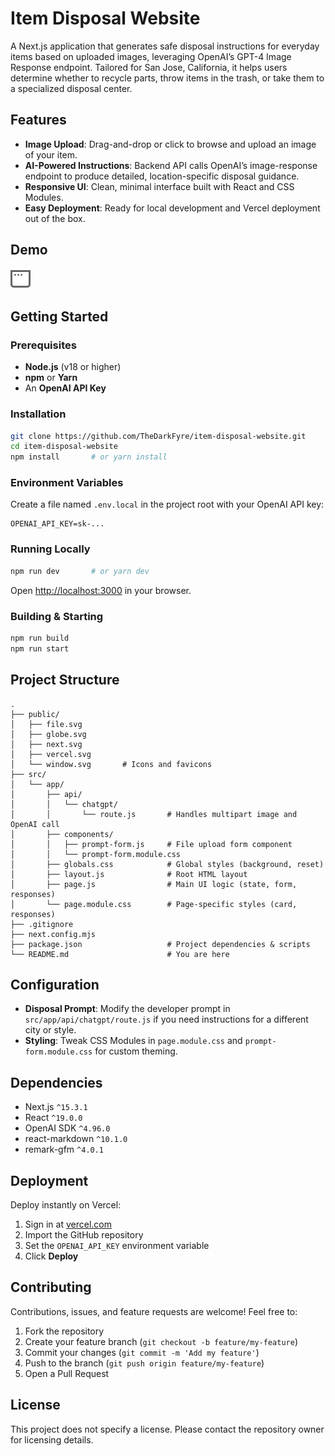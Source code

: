 # Item Disposal Website

A Next.js application that generates safe disposal instructions for everyday items based on uploaded images, leveraging OpenAI’s GPT-4 Image Response endpoint. Tailored for San Jose, California, it helps users determine whether to recycle parts, throw items in the trash, or take them to a specialized disposal center.

## Features

- **Image Upload**: Drag-and-drop or click to browse and upload an image of your item.  
- **AI-Powered Instructions**: Backend API calls OpenAI’s image-response endpoint to produce detailed, location-specific disposal guidance.  
- **Responsive UI**: Clean, minimal interface built with React and CSS Modules.  
- **Easy Deployment**: Ready for local development and Vercel deployment out of the box.

## Demo

![Screenshot of the upload form and response](public/window.svg)

## Getting Started

### Prerequisites

- **Node.js** (v18 or higher)  
- **npm** or **Yarn**  
- An **OpenAI API Key**  

### Installation

```bash
git clone https://github.com/TheDarkFyre/item-disposal-website.git
cd item-disposal-website
npm install       # or yarn install
```

### Environment Variables

Create a file named `.env.local` in the project root with your OpenAI API key:

```env
OPENAI_API_KEY=sk-...
```

### Running Locally

```bash
npm run dev       # or yarn dev
```

Open [http://localhost:3000](http://localhost:3000) in your browser.

### Building & Starting

```bash
npm run build
npm run start
```

## Project Structure

```plaintext
.
├── public/
│   ├── file.svg
│   ├── globe.svg
│   ├── next.svg
│   ├── vercel.svg
│   └── window.svg       # Icons and favicons
├── src/
│   └── app/
│       ├── api/
│       │   └── chatgpt/
│       │       └── route.js       # Handles multipart image and OpenAI call
│       ├── components/
│       │   ├── prompt-form.js     # File upload form component
│       │   └── prompt-form.module.css
│       ├── globals.css            # Global styles (background, reset)
│       ├── layout.js              # Root HTML layout
│       ├── page.js                # Main UI logic (state, form, responses)
│       └── page.module.css        # Page-specific styles (card, responses)
├── .gitignore
├── next.config.mjs
├── package.json                   # Project dependencies & scripts
└── README.md                      # You are here
```

## Configuration

- **Disposal Prompt**: Modify the developer prompt in `src/app/api/chatgpt/route.js` if you need instructions for a different city or style.
- **Styling**: Tweak CSS Modules in `page.module.css` and `prompt-form.module.css` for custom theming.

## Dependencies

- Next.js `^15.3.1`
- React `^19.0.0`
- OpenAI SDK `^4.96.0`
- react-markdown `^10.1.0`
- remark-gfm `^4.0.1`

## Deployment

Deploy instantly on Vercel:

1. Sign in at [vercel.com](https://vercel.com)  
2. Import the GitHub repository  
3. Set the `OPENAI_API_KEY` environment variable  
4. Click **Deploy**

## Contributing

Contributions, issues, and feature requests are welcome! Feel free to:

1. Fork the repository  
2. Create your feature branch (`git checkout -b feature/my-feature`)  
3. Commit your changes (`git commit -m 'Add my feature'`)  
4. Push to the branch (`git push origin feature/my-feature`)  
5. Open a Pull Request  

## License

This project does not specify a license. Please contact the repository owner for licensing details.

